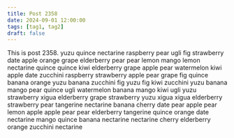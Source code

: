 ```yaml
---
title: Post 2358
date: 2024-09-01 12:00:00
tags: [tag1, tag2]
draft: false
---
```

This is post 2358.
yuzu
quince
nectarine
raspberry
pear
ugli
fig
strawberry
date
apple
orange
grape
elderberry
pear
pear
lemon
mango
lemon
nectarine
quince
quince
kiwi
elderberry
grape
apple
pear
watermelon
kiwi
apple
date
zucchini
raspberry
strawberry
apple
pear
grape
fig
quince
banana
orange
yuzu
banana
zucchini
fig
yuzu
fig
kiwi
zucchini
yuzu
banana
mango
pear
quince
ugli
watermelon
banana
mango
kiwi
ugli
yuzu
strawberry
xigua
elderberry
grape
strawberry
yuzu
xigua
xigua
elderberry
strawberry
pear
tangerine
nectarine
banana
cherry
date
pear
apple
pear
lemon
apple
apple
pear
pear
elderberry
tangerine
quince
orange
date
nectarine
mango
quince
banana
nectarine
nectarine
cherry
elderberry
orange
zucchini
nectarine
